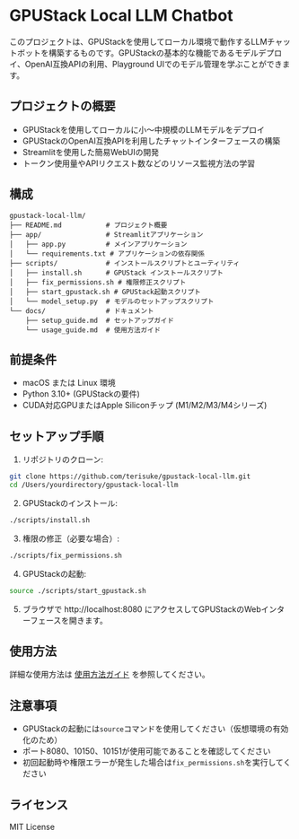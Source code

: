 # GPUStack Local LLM Chatbot

このプロジェクトは、GPUStackを使用してローカル環境で動作するLLMチャットボットを構築するものです。GPUStackの基本的な機能であるモデルデプロイ、OpenAI互換APIの利用、Playground UIでのモデル管理を学ぶことができます。

## プロジェクトの概要

- GPUStackを使用してローカルに小〜中規模のLLMモデルをデプロイ
- GPUStackのOpenAI互換APIを利用したチャットインターフェースの構築
- Streamlitを使用した簡易WebUIの開発
- トークン使用量やAPIリクエスト数などのリソース監視方法の学習

## 構成

```
gpustack-local-llm/
├── README.md           # プロジェクト概要
├── app/                # Streamlitアプリケーション
│   ├── app.py          # メインアプリケーション
│   └── requirements.txt # アプリケーションの依存関係
├── scripts/            # インストールスクリプトとユーティリティ
│   ├── install.sh      # GPUStack インストールスクリプト
│   ├── fix_permissions.sh # 権限修正スクリプト
│   ├── start_gpustack.sh # GPUStack起動スクリプト
│   └── model_setup.py  # モデルのセットアップスクリプト
└── docs/               # ドキュメント
    ├── setup_guide.md  # セットアップガイド
    └── usage_guide.md  # 使用方法ガイド
```

## 前提条件

- macOS または Linux 環境
- Python 3.10+ (GPUStackの要件)
- CUDA対応GPUまたはApple Siliconチップ (M1/M2/M3/M4シリーズ)

## セットアップ手順

1. リポジトリのクローン:
```bash
git clone https://github.com/terisuke/gpustack-local-llm.git
cd /Users/yourdirectory/gpustack-local-llm
```

2. GPUStackのインストール:
```bash
./scripts/install.sh
```

3. 権限の修正（必要な場合）:
```bash
./scripts/fix_permissions.sh
```

4. GPUStackの起動:
```bash
source ./scripts/start_gpustack.sh
```

5. ブラウザで http://localhost:8080 にアクセスしてGPUStackのWebインターフェースを開きます。

## 使用方法

詳細な使用方法は [使用方法ガイド](docs/usage_guide.md) を参照してください。

## 注意事項

- GPUStackの起動には`source`コマンドを使用してください（仮想環境の有効化のため）
- ポート8080、10150、10151が使用可能であることを確認してください
- 初回起動時や権限エラーが発生した場合は`fix_permissions.sh`を実行してください

## ライセンス

MIT License
